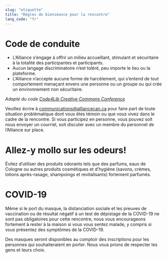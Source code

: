 ```yaml
---
slug: "etiquette"
title: "Règles de bienséance pour la rencontre"
lang_code: "fr"
---
```


# Code de conduite

* L’Alliance s’engage à offrir un milieu accueillant, stimulant
  et sécuritaire à la totalité des participantes et participants.
* Aucun langage discriminatoire n’est toléré,
  peu importe le lieu ou la plateforme.
* L’Alliance n’accepte aucune forme de harcèlement, qui
  s’entend de tout comportement menaçant envers une personne
  ou un groupe ou qui crée un environnement non sécuritaire.

*Adapté du code [Code4Lib Creative Commons Conference](https://github.com/code4lib/code-of-conduct/blob/main/code_of_conduct.md)*

Veuillez écrire à communications@alliancecan.ca pour
faire part de toute situation problématique dont vous êtes
témoin ou que vous vivez dans le cadre de la rencontre.
Si vous participez en personne, vous pouvez soit nous envoyer un courriel,
soit discuter avec un membre du personnel de l’Alliance sur place.

# Allez-y mollo sur les odeurs!

Évitez d’utiliser des produits odorants tels que des parfums, eaux de
Cologne ou autres produits cosmétiques et d’hygiène (savons, crèmes,
lotions après-rasage, shampoings et revitalisants) fortement parfumés.

# COVID-19

Même si le port du masque, la distanciation sociale et les preuves
de vaccination ou de résultat négatif à un test de dépistage de la
COVID-19 ne sont pas obligatoires pour cette rencontre, nous vous
encourageons fortement à rester à la maison si vous vous sentez
malade, y compris si vous présentez des symptômes de la COVID-19.

Des masques seront disponibles au comptoir des inscriptions
pour les personnes qui souhaiteraient en porter.
Nous vous prions de respecter les gens et leurs choix.
